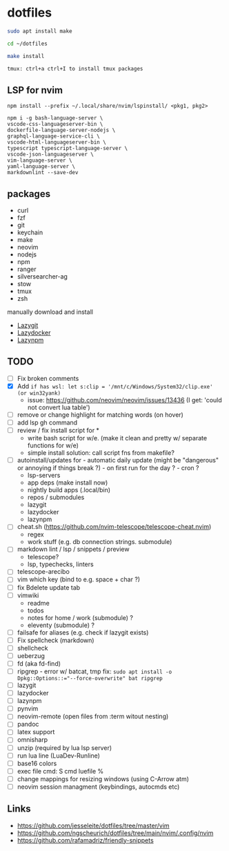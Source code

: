 # dotfiles

```zsh
sudo apt install make

cd ~/dotfiles

make install

tmux: ctrl+a ctrl+I to install tmux packages
```

## LSP for nvim 

`npm install --prefix ~/.local/share/nvim/lspinstall/ <pkg1, pkg2>`

```vim
npm i -g bash-language-server \
vscode-css-languageserver-bin \
dockerfile-language-server-nodejs \
graphql-language-service-cli \
vscode-html-languageserver-bin \
typescript typescript-language-server \
vscode-json-languageserver \
vim-language-server \
yaml-language-server \
markdownlint --save-dev
```

## packages

- curl
- fzf
- git
- keychain
- make
- neovim
- nodejs
- npm
- ranger
- silversearcher-ag
- stow
- tmux
- zsh

manually download and install 
- [Lazygit](https://github.com/jesseduffield/lazygit)
- [Lazydocker](https://github.com/jesseduffield/lazydocker)
- [Lazynpm](https://github.com/jesseduffield/lazynpm)

## TODO

- [ ] Fix broken comments
- [X] Add `if has wsl: let s:clip = '/mnt/c/Windows/System32/clip.exe' (or win32yank)`
	- issue: https://github.com/neovim/neovim/issues/13436 (I get: 'could not convert lua table')
- [ ] remove or change highlight for matching words (on hover)
- [ ] add lsp gh command
- [ ] review / fix install script for *
	- write bash script for w/e. (make it clean and pretty w/ separate functions for w/e)
	- simple install solution: call script fns from makefile?
- [ ] autoinstall/updates for
    	- automatic daily update (might be "dangerous" or annoying if things break ?)
	    	- on first run for the day ?
		- cron ?
	- lsp-servers 
	- app deps (make install now)
	- nightly build apps (.local/bin)
	- repos / submodules
	- lazygit 
	- lazydocker
	- lazynpm
- [ ] cheat.sh (https://github.com/nvim-telescope/telescope-cheat.nvim)
	- regex
	- work stuff (e.g. db connection strings. submodule)
- [ ] markdown lint / lsp / snippets / preview
    - telescope?
    - lsp, typechecks, linters
- [ ] telescope-arecibo 
- [ ] vim which key (bind to e.g. space + char ?) 
- [ ] fix Bdelete update tab
- [ ] vimwiki 
	- readme
	- todos
	- notes for home / work (submodule) ?
	- eleventy (submodule) ?
- [ ] failsafe for aliases (e.g. check if lazygit exists)
- [ ] Fix spellcheck (markdown)
- [ ] shellcheck 
- [ ] ueberzug 
- [ ] fd (aka fd-find)
- [ ] ripgrep - error w/ batcat, tmp fix: `sudo apt install -o Dpkg::Options::="--force-overwrite" bat ripgrep`
- [ ] lazygit
- [ ] lazydocker
- [ ] lazynpm
- [ ] pynvim
- [ ] neovim-remote (open files from :term witout nesting)
- [ ] pandoc
- [ ] latex support
- [ ] omnisharp
- [ ] unzip (required by lua lsp server)
- [ ] run lua line (LuaDev-Runline) 
- [ ] base16 colors
- [ ] exec file cmd: <leader>S cmd luefile %
- [ ] change mappings for resizing windows (using C-Arrow atm)
- [ ] neovim session managment (keybindings, autocmds etc)

## Links

- https://github.com/jesseleite/dotfiles/tree/master/vim
- https://github.com/ngscheurich/dotfiles/tree/main/nvim/.config/nvim
- https://github.com/rafamadriz/friendly-snippets
